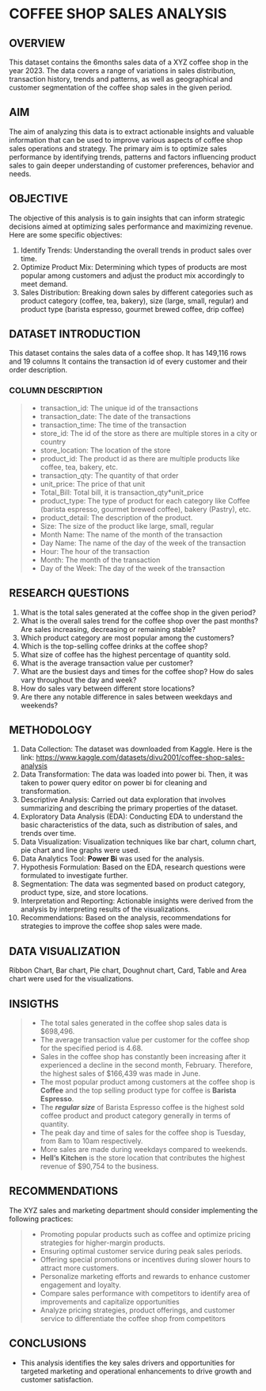 # COFFEE SHOP SALES ANALYSIS
## OVERVIEW
This dataset contains the 6months sales data of a XYZ coffee shop in the year 2023. The data covers a range of variations in sales distribution, transaction history, trends and patterns, as well as geographical and customer segmentation of the coffee shop sales in the given period. 

## AIM
The aim of analyzing this data is to extract actionable insights and valuable information that can be used to improve various aspects of coffee shop sales operations and strategy. 
The primary aim is to optimize sales performance by identifying trends, patterns and factors influencing product sales to gain deeper understanding of customer preferences, behavior and needs.

## OBJECTIVE
The objective of this analysis is to gain insights that can inform strategic decisions aimed at optimizing sales performance and maximizing revenue. Here are some specific objectives:
1.	Identify Trends: Understanding the overall trends in product sales over time.
2.	Optimize Product Mix: Determining which types of products are most popular among customers and adjust the product mix accordingly to meet demand.
3.	Sales Distribution: Breaking down sales by different categories such as product category (coffee, tea, bakery), size (large, small, regular) and product type (barista espresso, gourmet brewed coffee, drip coffee)

## DATASET INTRODUCTION
This dataset contains the sales data of a coffee shop. It has 149,116 rows and 19 columns
It contains the transaction id of every customer and their order description.
### COLUMN DESCRIPTION
> - transaction_id: The unique id of the transactions
> - transaction_date: The date of the transactions
> - transaction_time: The time of the transaction
> - store_id: The id of the store as there are multiple stores in a city or country
> - store_location: The location of the store
> - product_id: The product id as there are multiple products like coffee, tea, bakery, etc.
> - transaction_qty: The quantity of that order
> - unit_price: The price of that unit
> - Total_Bill: Total bill, it is transaction_qty*unit_price
> - product_type: The type of product for each category like Coffee (barista espresso, gourmet brewed coffee), bakery (Pastry), etc.
> - product_detail: The description of the product.
> - Size: The size of the product like large, small, regular
> - Month Name: The name of the month of the transaction
> - Day Name: The name of the day of the week of the transaction
> - Hour: The hour of the transaction
> - Month: The month of the transaction
> - Day of the Week: The day of the week of the transaction

## RESEARCH QUESTIONS
1.	What is the total sales generated at the coffee shop in the given period? 
2.  What is the overall sales trend for the coffee shop over the past months? Are sales increasing, decreasing or remaining stable?
3.	Which product category are most popular among the customers? 
4.	Which is the top-selling coffee drinks at the coffee shop?
5.  What size of coffee has the highest percentage of quantity sold.
6.	What is the average transaction value per customer?
7.	What are the busiest days and times for the coffee shop? How do sales vary throughout the day and week?
8.	How do sales vary between different store locations?
9.	Are there any notable difference in sales between weekdays and weekends?  

## METHODOLOGY
1.	Data Collection: The dataset was downloaded from Kaggle. Here is the link:  https://www.kaggle.com/datasets/divu2001/coffee-shop-sales-analysis
2.	Data Transformation: The data was loaded into power bi. Then, it was taken to power query editor on power bi for cleaning and transformation.
3.	Descriptive Analysis: Carried out data exploration that involves summarizing and describing the primary properties of the dataset.
4.  Exploratory Data Analysis (EDA):  Conducting EDA to understand the basic characteristics of the data, such as distribution of sales, and trends over time.
5.  Data Visualization: Visualization techniques like bar chart, column chart, pie chart and line graphs were used.
6.  Data Analytics Tool: **Power Bi** was used for the analysis.
7.	Hypothesis Formulation: Based on the EDA, research questions were formulated to investigate further.
8.	Segmentation: The data was segmented based on product category, product type, size, and store locations.
9.	Interpretation and Reporting: Actionable insights were derived from the analysis by interpreting results of the visualizations.
10.	Recommendations: Based on the analysis, recommendations for strategies to improve the coffee shop sales were made.

## DATA VISUALIZATION
Ribbon Chart, Bar chart, Pie chart, Doughnut chart, Card, Table and Area chart were used for the visualizations.

## INSIGTHS
> - The total sales generated in the coffee shop sales data is $698,496.
> - The average transaction value per customer for the coffee shop for the specified period is 4.68.
> - Sales in the coffee shop has constantly been increasing after it experienced a decline in the second month, February.  Therefore, the highest sales of $166,439 was made in June. 
> - The most popular product among customers at the coffee shop is **Coffee** and the top selling product type for coffee is **Barista Espresso**.
> - The **_regular size_** of Barista Espresso coffee is the highest sold coffee product and product category generally in terms of quantity.
> - The peak day and time of sales for the coffee shop is Tuesday, from 8am to 10am respectively.
> - More sales are made during weekdays compared to weekends.
> - **Hell’s Kitchen** is the store location that contributes the highest revenue of $90,754 to the business.

## RECOMMENDATIONS
The XYZ sales and marketing department should consider implementing the following practices:
> - Promoting popular products such as coffee and optimize pricing strategies for higher-margin products.
> - Ensuring optimal customer service during peak sales periods.
> - Offering special promotions or incentives during slower hours to attract more customers.
> - Personalize marketing efforts and rewards to enhance customer engagement and loyalty.
> - Compare sales performance with competitors to identify area of improvements and capitalize opportunities
> - Analyze pricing strategies, product offerings, and customer service to differentiate the coffee shop from competitors

## CONCLUSIONS
* This analysis identifies the key sales drivers and opportunities for targeted marketing and operational enhancements to drive growth and customer satisfaction.

